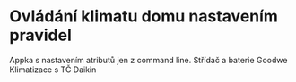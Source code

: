 # Ovládání klimatu domu nastavením pravidel

Appka s nastavením atributů jen z command line.
  Střídač a baterie Goodwe
  Klimatizace s TČ Daikin

